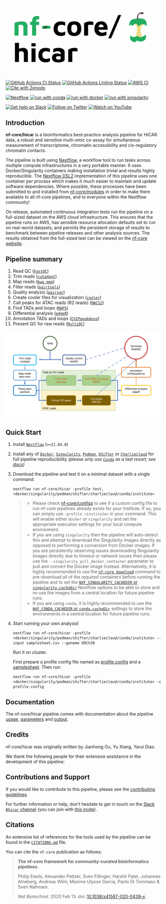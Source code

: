# ![nf-core/hicar](docs/images/nf-core-hicar_logo.png)

[![GitHub Actions CI Status](https://github.com/nf-core/hicar/workflows/nf-core%20CI/badge.svg)](https://github.com/nf-core/hicar/actions?query=workflow%3A%22nf-core+CI%22)
[![GitHub Actions Linting Status](https://github.com/nf-core/hicar/workflows/nf-core%20linting/badge.svg)](https://github.com/nf-core/hicar/actions?query=workflow%3A%22nf-core+linting%22)
[![AWS CI](https://img.shields.io/badge/CI%20tests-full%20size-FF9900?labelColor=000000&logo=Amazon%20AWS)](https://nf-co.re/hicar/results)
[![Cite with Zenodo](http://img.shields.io/badge/DOI-10.5281/zenodo.XXXXXXX-1073c8?labelColor=000000)](https://doi.org/10.5281/zenodo.XXXXXXX)

[![Nextflow](https://img.shields.io/badge/nextflow%20DSL2-%E2%89%A521.04.0-23aa62.svg?labelColor=000000)](https://www.nextflow.io/)
[![run with conda](http://img.shields.io/badge/run%20with-conda-3EB049?labelColor=000000&logo=anaconda)](https://docs.conda.io/en/latest/)
[![run with docker](https://img.shields.io/badge/run%20with-docker-0db7ed?labelColor=000000&logo=docker)](https://www.docker.com/)
[![run with singularity](https://img.shields.io/badge/run%20with-singularity-1d355c.svg?labelColor=000000)](https://sylabs.io/docs/)

[![Get help on Slack](http://img.shields.io/badge/slack-nf--core%20%23hicar-4A154B?labelColor=000000&logo=slack)](https://nfcore.slack.com/channels/hicar)
[![Follow on Twitter](http://img.shields.io/badge/twitter-%40nf__core-1DA1F2?labelColor=000000&logo=twitter)](https://twitter.com/nf_core)
[![Watch on YouTube](http://img.shields.io/badge/youtube-nf--core-FF0000?labelColor=000000&logo=youtube)](https://www.youtube.com/c/nf-core)

## Introduction

**nf-core/hicar** is a bioinformatics best-practice analysis pipeline for HiCAR data, a robust and sensitive multi-omic co-assay for simultaneous measurement of transcriptome, chromatin accessibility and cis-regulatory chromatin contacts.

The pipeline is built using [Nextflow](https://www.nextflow.io), a workflow tool to run tasks across multiple compute infrastructures in a very portable manner. It uses Docker/Singularity containers making installation trivial and results highly reproducible. The [Nextflow DSL2](https://www.nextflow.io/docs/latest/dsl2.html) implementation of this pipeline uses one container per process which makes it much easier to maintain and update software dependencies. Where possible, these processes have been submitted to and installed from [nf-core/modules](https://github.com/nf-core/modules) in order to make them available to all nf-core pipelines, and to everyone within the Nextflow community!

<!-- TODO nf-core: Add full-sized test dataset and amend the paragraph below if applicable -->
On release, automated continuous integration tests run the pipeline on a full-sized dataset on the AWS cloud infrastructure. This ensures that the pipeline runs on AWS, has sensible resource allocation defaults set to run on real-world datasets, and permits the persistent storage of results to benchmark between pipeline releases and other analysis sources. The results obtained from the full-sized test can be viewed on the [nf-core website](https://nf-co.re/hicar/results).

## Pipeline summary

1. Read QC ([`FastQC`](https://www.bioinformatics.babraham.ac.uk/projects/fastqc/))
2. Trim reads ([`cutadapt`](https://cutadapt.readthedocs.io/en/stable/))
3. Map reads ([`bwa mem`](http://bio-bwa.sourceforge.net/bwa.shtml))
4. Filter reads ([`pairtools`](https://pairtools.readthedocs.io/en/latest/))
5. Quality analysis ([`pairsqc`](https://github.com/4dn-dcic/pairsqc))
6. Create cooler files for visualization ([`cooler`](https://cooler.readthedocs.io/en/latest/index.html))
7. Call peaks for ATAC reads (R2 reads) ([`MACS2`](https://macs3-project.github.io/MACS/))
8. Find TADs and loops ([`MAPS`](https://github.com/ijuric/MAPS))
9. Differential analysis ([`edgeR`](https://bioconductor.org/packages/edgeR/))
10. Annotation TADs and loops ([`ChIPpeakAnno`](https://bioconductor.org/packages/ChIPpeakAnno/))
11. Present QC for raw reads ([`MultiQC`](http://multiqc.info/))

![work flow of the pipeline](docs/images/workflow.svg)

## Quick Start

1. Install [`Nextflow`](https://nf-co.re/usage/installation) (`>=21.04.0`)

2. Install any of [`Docker`](https://docs.docker.com/engine/installation/), [`Singularity`](https://www.sylabs.io/guides/3.0/user-guide/), [`Podman`](https://podman.io/), [`Shifter`](https://nersc.gitlab.io/development/shifter/how-to-use/) or [`Charliecloud`](https://hpc.github.io/charliecloud/) for full pipeline reproducibility _(please only use [`Conda`](https://conda.io/miniconda.html) as a last resort; see [docs](https://nf-co.re/usage/configuration#basic-configuration-profiles))_

3. Download the pipeline and test it on a minimal dataset with a single command:

    ```console
    nextflow run nf-core/hicar -profile test,<docker/singularity/podman/shifter/charliecloud/conda/institute>
    ```

    > * Please check [nf-core/configs](https://github.com/nf-core/configs#documentation) to see if a custom config file to run nf-core pipelines already exists for your Institute. If so, you can simply use `-profile <institute>` in your command. This will enable either `docker` or `singularity` and set the appropriate execution settings for your local compute environment.
    > * If you are using `singularity` then the pipeline will auto-detect this and attempt to download the Singularity images directly as opposed to performing a conversion from Docker images. If you are persistently observing issues downloading Singularity images directly due to timeout or network issues then please use the `--singularity_pull_docker_container` parameter to pull and convert the Docker image instead. Alternatively, it is highly recommended to use the [`nf-core download`](https://nf-co.re/tools/#downloading-pipelines-for-offline-use) command to pre-download all of the required containers before running the pipeline and to set the [`NXF_SINGULARITY_CACHEDIR` or `singularity.cacheDir`](https://www.nextflow.io/docs/latest/singularity.html?#singularity-docker-hub) Nextflow options to be able to store and re-use the images from a central location for future pipeline runs.
    > * If you are using `conda`, it is highly recommended to use the [`NXF_CONDA_CACHEDIR` or `conda.cacheDir`](https://www.nextflow.io/docs/latest/conda.html) settings to store the environments in a central location for future pipeline runs.

4. Start running your own analysis!

    ```console
    nextflow run nf-core/hicar -profile <docker/singularity/podman/shifter/charliecloud/conda/institute> --input samplesheet.csv --genome GRCh38
    ```

    Run it on cluster.

    First prepare a profile config file named as [profile.config](https://nf-co.re/hicar/usage) and a [samplesheet](https://nf-co.re/hicar/usage).
    Then run:

    ```console
    nextflow run nf-core/hicar -profile <docker/singularity/podman/shifter/charliecloud/conda/institute> -c profile.config
    ```

## Documentation

The nf-core/hicar pipeline comes with documentation about the pipeline [usage](https://nf-co.re/hicar/usage), [parameters](https://nf-co.re/hicar/parameters) and [output](https://nf-co.re/hicar/output).

## Credits

nf-core/hicar was originally written by Jianhong Ou, Yu Xiang, Yarui Diao.

We thank the following people for their extensive assistance in the development of this pipeline:

## Contributions and Support

If you would like to contribute to this pipeline, please see the [contributing guidelines](.github/CONTRIBUTING.md).

For further information or help, don't hesitate to get in touch on the [Slack `#hicar` channel](https://nfcore.slack.com/channels/hicar) (you can join with [this invite](https://nf-co.re/join/slack)).

## Citations

<!-- TODO nf-core: Add citation for pipeline after first release. Uncomment lines below and update Zenodo doi and badge at the top of this file. -->
<!-- If you use  nf-core/hicar for your analysis, please cite it using the following doi: [10.5281/zenodo.XXXXXX](https://doi.org/10.5281/zenodo.XXXXXX) -->

An extensive list of references for the tools used by the pipeline can be found in the [`CITATIONS.md`](CITATIONS.md) file.

You can cite the `nf-core` publication as follows:

> **The nf-core framework for community-curated bioinformatics pipelines.**
>
> Philip Ewels, Alexander Peltzer, Sven Fillinger, Harshil Patel, Johannes Alneberg, Andreas Wilm, Maxime Ulysse Garcia, Paolo Di Tommaso & Sven Nahnsen.
>
> _Nat Biotechnol._ 2020 Feb 13. doi: [10.1038/s41587-020-0439-x](https://dx.doi.org/10.1038/s41587-020-0439-x).
